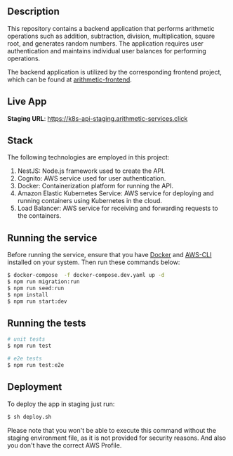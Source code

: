 ## Description

This repository contains a backend application that performs arithmetic operations such as addition, subtraction, division, multiplication, square root, and generates random numbers. The application requires user authentication and maintains individual user balances for performing operations.

The backend application is utilized by the corresponding frontend project, which can be found at [arithmetic-frontend](https://github.com/vitoraderaldo/arithmetic-frontend).

## Live App
**Staging URL**: 
https://k8s-api-staging.arithmetic-services.click

## Stack
The following technologies are employed in this project:
1. NestJS: Node.js framework used to create the API.
2. Cognito: AWS service used for user authentication.
3. Docker: Containerization platform for running the API.
4. Amazon Elastic Kubernetes Service: AWS service for deploying and running containers using Kubernetes in the cloud.
5. Load Balancer: AWS service for receiving and forwarding requests to the containers.

## Running the service
Before running the service, ensure that you have [Docker](https://www.docker.com) and [AWS-CLI](https://docs.aws.amazon.com/cli/latest/userguide/cli-chap-configure.html) installed on your system.
Then run these commands below:
```bash
$ docker-compose  -f docker-compose.dev.yaml up -d
$ npm run migration:run
$ npm run seed:run
$ npm install
$ npm run start:dev
```

## Running the tests

```bash
# unit tests
$ npm run test

# e2e tests
$ npm run test:e2e
```

## Deployment
To deploy the app in staging just run:
```bash
$ sh deploy.sh
```

Please note that you won't be able to execute this command without the staging environment file, as it is not provided for security reasons. And also you don't have the correct AWS Profile.

